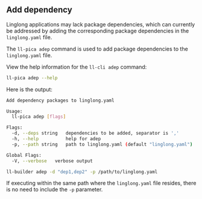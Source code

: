 ## Add dependency

Linglong applications may lack package dependencies, which can currently
 be addressed by adding the corresponding package dependencies in the `linglong.yaml` file.

The `ll-pica adep` command is used to add package dependencies to the `linglong.yaml` file.

View the help information for the `ll-cli adep` command:

```bash
ll-pica adep --help
```

Here is the output:

```bash
Add dependency packages to linglong.yaml

Usage:
  ll-pica adep [flags]

Flags:
  -d, --deps string   dependencies to be added, separator is ','
  -h, --help          help for adep
  -p, --path string   path to linglong.yaml (default "linglong.yaml")

Global Flags:
  -V, --verbose   verbose output
```

```bash
ll-builder adep -d "dep1,dep2" -p /path/to/linglong.yaml
```

If executing within the same path where the `linglong.yaml` file resides, there is no need to include the `-p` parameter.
